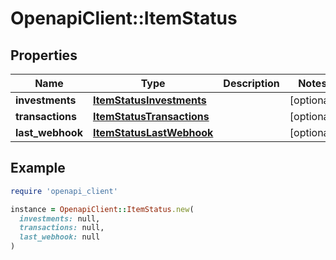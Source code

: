 # OpenapiClient::ItemStatus

## Properties

| Name | Type | Description | Notes |
| ---- | ---- | ----------- | ----- |
| **investments** | [**ItemStatusInvestments**](ItemStatusInvestments.md) |  | [optional] |
| **transactions** | [**ItemStatusTransactions**](ItemStatusTransactions.md) |  | [optional] |
| **last_webhook** | [**ItemStatusLastWebhook**](ItemStatusLastWebhook.md) |  | [optional] |

## Example

```ruby
require 'openapi_client'

instance = OpenapiClient::ItemStatus.new(
  investments: null,
  transactions: null,
  last_webhook: null
)
```

